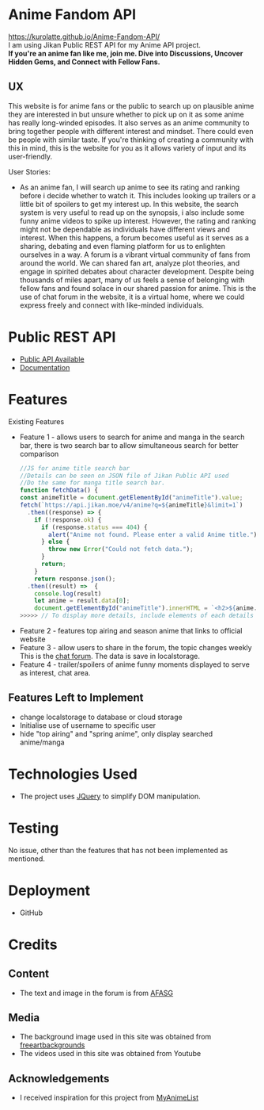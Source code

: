 # Anime Fandom API
https://kurolatte.github.io/Anime-Fandom-API/ <br>
I am using Jikan Public REST API for my Anime API project. <br>
**If you're an anime fan like me, join me. Dive into Discussions, Uncover Hidden Gems, and Connect with Fellow Fans.** 

## UX
This website is for anime fans or the public to search up on plausible anime they are interested in but unsure whether to pick up on it as some anime has really long-winded episodes.
It also serves as an anime community to bring together people with different interest and mindset. There could even be people with similar taste. If you're thinking of creating a community with this in mind, this is the website for you as it allows variety of input and its user-friendly.

User Stories: <br>
* As an anime fan, I will search up anime to see its rating and ranking before i decide whether to watch it. This includes looking up trailers or a little bit of spoilers to get my interest up. In this website, the search system is very useful to read up on the synopsis, i also include some funny anime videos to spike up interest. However, the rating and ranking might not be dependable as individuals have different views and interest. When this happens, a forum becomes useful as it serves as a sharing, debating and even flaming platform for us to enlighten ourselves in a way. A forum is a vibrant virtual community of fans from around the world. We can shared fan art, analyze plot theories, and engage in spirited debates about character development. Despite being thousands of miles apart, many of us feels a sense of belonging with fellow fans and found solace in our shared passion for anime. This is the use of chat forum in the website, it is a virtual home, where we could express freely and connect with like-minded individuals.


# Public REST API
* [Public API Available](https://jikan.moe/showcase)
* [Documentation](https://docs.api.jikan.moe)

# Features
Existing Features
* Feature 1 - allows users to search for anime and manga in the search bar, there is two search bar to allow simultaneous search for better comparison
  ```javascript
  //JS for anime title search bar
  //Details can be seen on JSON file of Jikan Public API used
  //Do the same for manga title search bar.
  function fetchData() {
  const animeTitle = document.getElementById("animeTitle").value;
  fetch(`https://api.jikan.moe/v4/anime?q=${animeTitle}&limit=1`)
    .then((response) => {
      if (!response.ok) {
        if (response.status === 404) {
          alert("Anime not found. Please enter a valid Anime title.");
        } else {
          throw new Error("Could not fetch data.");
        }
        return;
      }
      return response.json();
    .then((result) =>  {
      console.log(result)
      let anime = result.data[0];
      document.getElementById("animeTitle").innerHTML = `<h2>${anime.title}</h2>`;
  >>>>> // To display more details, include elements of each details subsequently
* Feature 2 - features top airing and season anime that links to official website
* Feature 3 - allow users to share in the forum, the topic changes weekly<br>
  This is the [chat forum](https://github.com/kurolatte/Anime-Fandom-API/blob/main/chat.html).
  The data is save in localstorage. 
* Feature 4 - trailer/spoilers of anime funny moments displayed to serve as interest, chat area.
  
## Features Left to Implement
* change localstorage to database or cloud storage
* Initialise use of username to specific user
* hide "top airing" and "spring anime", only display searched anime/manga

# Technologies Used
* The project uses [JQuery](https://ajax.googleapis.com/ajax/libs/jquery/3.5.1/jquery.min.js) to simplify DOM manipulation.

# Testing
No issue, other than the features that has not been implemented as mentioned.

# Deployment
* GitHub

# Credits
## Content
* The text and image in the forum is from [AFASG](https://animefestival.asia/csf2024/)

## Media
* The background image used in this site was obtained from [freeartbackgrounds](https://freeartbackgrounds.com/)
* The videos used in this site was obtained from Youtube

## Acknowledgements
* I received inspiration for this project from [MyAnimeList](https://myanimelist.net/)
